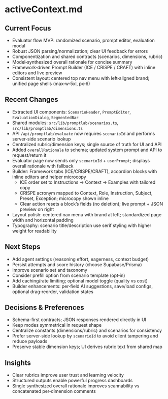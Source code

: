 # activeContext.md

## Current Focus
- Evaluator flow MVP: randomized scenario, prompt editor, evaluation modal
- Robust JSON parsing/normalization; clear UI feedback for errors
- Componentization and shared contracts (scenarios, dimensions, rubric)
- Model‑synthesized overall rationale for concise summary
- Framework‑driven Prompt Builder (ICE / CRISPE / CRAFT) with inline editors and live preview
- Consistent layout: centered top nav menu with left‑aligned brand; unified page shells (max‑w‑5xl, px‑6)

## Recent Changes
- Extracted UI components: `ScenarioHeader`, `PromptEditor`, `EvaluationDialog`, `SegmentedBar`
- Shared modules: `src/lib/promptlab/scenarios.ts`, `src/lib/promptlab/dimensions.ts`
- API `/api/promptlab/evaluate` now requires `scenarioId` and performs server‑side scenario lookup
- Centralized rubric/dimension keys; single source of truth for UI and API
- Added `overallRationale` to schema; updated system prompt and API to request/return it
- Evaluator page now sends only `scenarioId` + `userPrompt`; displays overall rationale with fallback
- Builder: Framework tabs (ICE/CRISPE/CRAFT), accordion blocks with inline editors and helper microcopy
  - ICE order set to Instructions → Context → Examples with tailored copy
  - CRISPE acronym mapped to Context, Role, Instruction, Subject, Preset, Exception; microcopy shown inline
  - Clear action resets a block’s fields (no deletion); live prompt + JSON preview on right
- Layout polish: centered nav menu with brand at left; standardized page width and horizontal padding
- Typography: scenario title/description use serif styling with higher weight for readability

## Next Steps
- Add agent settings (reasoning effort, eagerness, context budget)
- Persist attempts and score history (choose Supabase/Prisma)
- Improve scenario set and taxonomy
- Consider prefill option from scenario template (opt‑in)
- Add caching/rate limiting; optional model toggle (quality vs cost)
- Builder enhancements: per‑field AI suggestions, save/load configs, optional drag‑reorder, validation states

## Decisions & Preferences
- Schema-first contracts; JSON responses rendered directly in UI
- Keep modes symmetrical in request shape
- Centralize constants (dimensions/rubric) and scenarios for consistency
- Prefer server‑side lookup by `scenarioId` to avoid client tampering and reduce payloads
- Preserve stable dimension keys; UI derives rubric text from shared map

## Insights
- Clear rubrics improve user trust and learning velocity
- Structured outputs enable powerful progress dashboards
- Single synthesized overall rationale improves scannability vs concatenated per‑dimension comments
